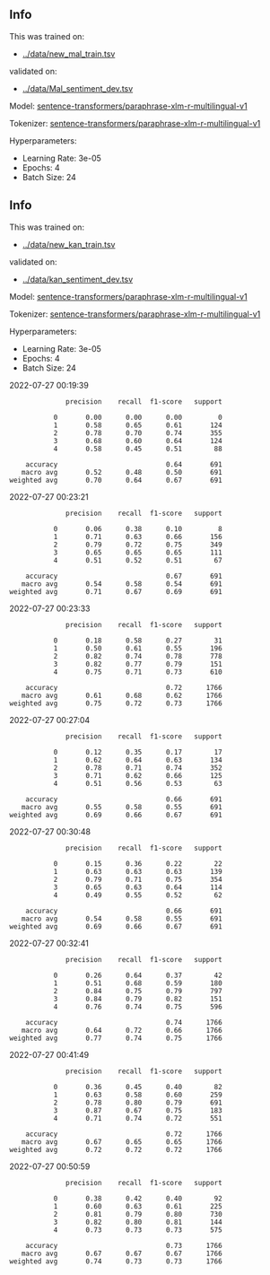 ## Info
This was trained on:
- [../data/new_mal_train.tsv](https://github.com/flippe3/fire_2022/tree/master/task_a/data/../data/new_mal_train.tsv)

validated on:
 - [../data/Mal_sentiment_dev.tsv](https://github.com/flippe3/fire_2022/tree/master/task_a/data/../data/Mal_sentiment_dev.tsv)

Model: [sentence-transformers/paraphrase-xlm-r-multilingual-v1](https://huggingface.co/sentence-transformers/paraphrase-xlm-r-multilingual-v1)

 Tokenizer: [sentence-transformers/paraphrase-xlm-r-multilingual-v1](https://huggingface.co/sentence-transformers/paraphrase-xlm-r-multilingual-v1)

Hyperparameters:
- Learning Rate: 3e-05
- Epochs: 4
- Batch Size: 24
## Info
This was trained on:
- [../data/new_kan_train.tsv](https://github.com/flippe3/fire_2022/tree/master/task_a/data/../data/new_kan_train.tsv)

validated on:
 - [../data/kan_sentiment_dev.tsv](https://github.com/flippe3/fire_2022/tree/master/task_a/data/../data/kan_sentiment_dev.tsv)

Model: [sentence-transformers/paraphrase-xlm-r-multilingual-v1](https://huggingface.co/sentence-transformers/paraphrase-xlm-r-multilingual-v1)

 Tokenizer: [sentence-transformers/paraphrase-xlm-r-multilingual-v1](https://huggingface.co/sentence-transformers/paraphrase-xlm-r-multilingual-v1)

Hyperparameters:
- Learning Rate: 3e-05
- Epochs: 4
- Batch Size: 24

 2022-07-27 00:19:39 
```
              precision    recall  f1-score   support

           0       0.00      0.00      0.00         0
           1       0.58      0.65      0.61       124
           2       0.78      0.70      0.74       355
           3       0.68      0.60      0.64       124
           4       0.58      0.45      0.51        88

    accuracy                           0.64       691
   macro avg       0.52      0.48      0.50       691
weighted avg       0.70      0.64      0.67       691
```

 2022-07-27 00:23:21 
```
              precision    recall  f1-score   support

           0       0.06      0.38      0.10         8
           1       0.71      0.63      0.66       156
           2       0.79      0.72      0.75       349
           3       0.65      0.65      0.65       111
           4       0.51      0.52      0.51        67

    accuracy                           0.67       691
   macro avg       0.54      0.58      0.54       691
weighted avg       0.71      0.67      0.69       691
```

 2022-07-27 00:23:33 
```
              precision    recall  f1-score   support

           0       0.18      0.58      0.27        31
           1       0.50      0.61      0.55       196
           2       0.82      0.74      0.78       778
           3       0.82      0.77      0.79       151
           4       0.75      0.71      0.73       610

    accuracy                           0.72      1766
   macro avg       0.61      0.68      0.62      1766
weighted avg       0.75      0.72      0.73      1766
```

 2022-07-27 00:27:04 
```
              precision    recall  f1-score   support

           0       0.12      0.35      0.17        17
           1       0.62      0.64      0.63       134
           2       0.78      0.71      0.74       352
           3       0.71      0.62      0.66       125
           4       0.51      0.56      0.53        63

    accuracy                           0.66       691
   macro avg       0.55      0.58      0.55       691
weighted avg       0.69      0.66      0.67       691
```

 2022-07-27 00:30:48 
```
              precision    recall  f1-score   support

           0       0.15      0.36      0.22        22
           1       0.63      0.63      0.63       139
           2       0.79      0.71      0.75       354
           3       0.65      0.63      0.64       114
           4       0.49      0.55      0.52        62

    accuracy                           0.66       691
   macro avg       0.54      0.58      0.55       691
weighted avg       0.69      0.66      0.67       691
```

 2022-07-27 00:32:41 
```
              precision    recall  f1-score   support

           0       0.26      0.64      0.37        42
           1       0.51      0.68      0.59       180
           2       0.84      0.75      0.79       797
           3       0.84      0.79      0.82       151
           4       0.76      0.74      0.75       596

    accuracy                           0.74      1766
   macro avg       0.64      0.72      0.66      1766
weighted avg       0.77      0.74      0.75      1766
```

 2022-07-27 00:41:49 
```
              precision    recall  f1-score   support

           0       0.36      0.45      0.40        82
           1       0.63      0.58      0.60       259
           2       0.78      0.80      0.79       691
           3       0.87      0.67      0.75       183
           4       0.71      0.74      0.72       551

    accuracy                           0.72      1766
   macro avg       0.67      0.65      0.65      1766
weighted avg       0.72      0.72      0.72      1766
```

 2022-07-27 00:50:59 
```
              precision    recall  f1-score   support

           0       0.38      0.42      0.40        92
           1       0.60      0.63      0.61       225
           2       0.81      0.79      0.80       730
           3       0.82      0.80      0.81       144
           4       0.73      0.73      0.73       575

    accuracy                           0.73      1766
   macro avg       0.67      0.67      0.67      1766
weighted avg       0.74      0.73      0.73      1766
```
